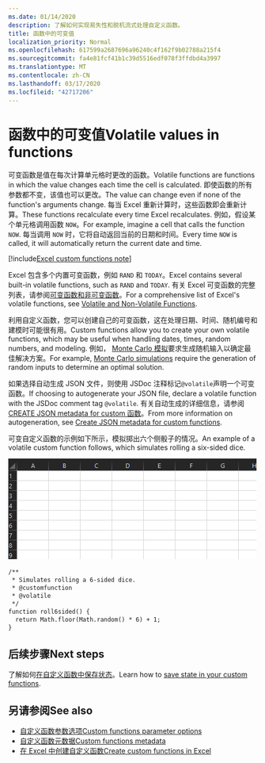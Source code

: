 ```yaml
---
ms.date: 01/14/2020
description: 了解如何实现易失性和脱机流式处理自定义函数。
title: 函数中的可变值
localization_priority: Normal
ms.openlocfilehash: 617599a2687696a96240c4f162f9b02788a215f4
ms.sourcegitcommit: fa4e81fcf41b1c39d5516edf078f3ffdbd4a3997
ms.translationtype: MT
ms.contentlocale: zh-CN
ms.lasthandoff: 03/17/2020
ms.locfileid: "42717206"
---
```

# <a name="volatile-values-in-functions"></a><span data-ttu-id="b1610-103">函数中的可变值</span><span class="sxs-lookup"><span data-stu-id="b1610-103">Volatile values in functions</span></span>

<span data-ttu-id="b1610-104">可变函数是值在每次计算单元格时更改的函数。</span><span class="sxs-lookup"><span data-stu-id="b1610-104">Volatile functions are functions in which the value changes each time the cell is calculated.</span></span> <span data-ttu-id="b1610-105">即使函数的所有参数都不变，该值也可以更改。</span><span class="sxs-lookup"><span data-stu-id="b1610-105">The value can change even if none of the function's arguments change.</span></span> <span data-ttu-id="b1610-106">每当 Excel 重新计算时，这些函数即会重新计算。</span><span class="sxs-lookup"><span data-stu-id="b1610-106">These functions recalculate every time Excel recalculates.</span></span> <span data-ttu-id="b1610-107">例如，假设某个单元格调用函数 `NOW`。</span><span class="sxs-lookup"><span data-stu-id="b1610-107">For example, imagine a cell that calls the function `NOW`.</span></span> <span data-ttu-id="b1610-108">每当调用 `NOW` 时，它将自动返回当前的日期和时间。</span><span class="sxs-lookup"><span data-stu-id="b1610-108">Every time `NOW` is called, it will automatically return the current date and time.</span></span>

[!include[Excel custom functions note](../includes/excel-custom-functions-note.md)]

<span data-ttu-id="b1610-109">Excel 包含多个内置可变函数，例如 `RAND` 和 `TODAY`。</span><span class="sxs-lookup"><span data-stu-id="b1610-109">Excel contains several built-in volatile functions, such as `RAND` and `TODAY`.</span></span> <span data-ttu-id="b1610-110">有关 Excel 可变函数的完整列表，请参阅[可变函数和非可变函数](/office/client-developer/excel/excel-recalculation#volatile-and-non-volatile-functions)。</span><span class="sxs-lookup"><span data-stu-id="b1610-110">For a comprehensive list of Excel's volatile functions, see [Volatile and Non-Volatile Functions](/office/client-developer/excel/excel-recalculation#volatile-and-non-volatile-functions).</span></span>

<span data-ttu-id="b1610-111">利用自定义函数，您可以创建自己的可变函数，这在处理日期、时间、随机编号和建模时可能很有用。</span><span class="sxs-lookup"><span data-stu-id="b1610-111">Custom functions allow you to create your own volatile functions, which may be useful when handling dates, times, random numbers, and modeling.</span></span> <span data-ttu-id="b1610-112">例如， [Monte Carlo 模拟](https://en.wikipedia.org/wiki/Monte_Carlo_method)要求生成随机输入以确定最佳解决方案。</span><span class="sxs-lookup"><span data-stu-id="b1610-112">For example, [Monte Carlo simulations](https://en.wikipedia.org/wiki/Monte_Carlo_method) require the generation of random inputs to determine an optimal solution.</span></span>

<span data-ttu-id="b1610-113">如果选择自动生成 JSON 文件，则使用 JSDoc 注释标记`@volatile`声明一个可变函数。</span><span class="sxs-lookup"><span data-stu-id="b1610-113">If choosing to autogenerate your JSON file, declare a volatile function with the JSDoc comment tag `@volatile`.</span></span> <span data-ttu-id="b1610-114">有关自动生成的详细信息，请参阅[CREATE JSON metadata for custom 函数](custom-functions-json-autogeneration.md)。</span><span class="sxs-lookup"><span data-stu-id="b1610-114">From more information on autogeneration, see [Create JSON metadata for custom functions](custom-functions-json-autogeneration.md).</span></span>

<span data-ttu-id="b1610-115">可变自定义函数的示例如下所示，模拟掷出六个侧骰子的情况。</span><span class="sxs-lookup"><span data-stu-id="b1610-115">An example of a volatile custom function follows, which simulates rolling a six-sided dice.</span></span>

![显示自定义函数的 gif，该函数返回随机值以模拟掷出的六边骰子](../images/six-sided-die.gif)

```JS
/**
 * Simulates rolling a 6-sided dice.
 * @customfunction
 * @volatile
 */
function roll6sided() {
  return Math.floor(Math.random() * 6) + 1;
}
```

## <a name="next-steps"></a><span data-ttu-id="b1610-117">后续步骤</span><span class="sxs-lookup"><span data-stu-id="b1610-117">Next steps</span></span>
<span data-ttu-id="b1610-118">了解如何[在自定义函数中保存状态](custom-functions-save-state.md)。</span><span class="sxs-lookup"><span data-stu-id="b1610-118">Learn how to [save state in your custom functions](custom-functions-save-state.md).</span></span>

## <a name="see-also"></a><span data-ttu-id="b1610-119">另请参阅</span><span class="sxs-lookup"><span data-stu-id="b1610-119">See also</span></span>

* [<span data-ttu-id="b1610-120">自定义函数参数选项</span><span class="sxs-lookup"><span data-stu-id="b1610-120">Custom functions parameter options</span></span>](custom-functions-parameter-options.md)
* [<span data-ttu-id="b1610-121">自定义函数元数据</span><span class="sxs-lookup"><span data-stu-id="b1610-121">Custom functions metadata</span></span>](custom-functions-json.md)
* [<span data-ttu-id="b1610-122">在 Excel 中创建自定义函数</span><span class="sxs-lookup"><span data-stu-id="b1610-122">Create custom functions in Excel</span></span>](custom-functions-overview.md)
